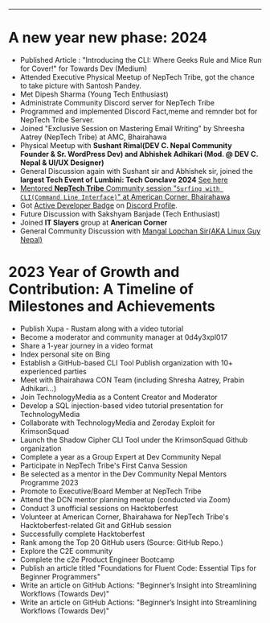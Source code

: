 ---
# A new year new phase: 2024
- Published Article : "Introducing the CLI: Where Geeks Rule and Mice Run for Cover!" for Towards Dev (Medium)
- Attended Executive Physical Meetup of NepTech Tribe, got the chance to take picture with Santosh Pandey.
- Met Dipesh Sharma (Young Tech Enthusiast)
- Administrate Community Discord server for NepTech Tribe
- Programmed and implemented Discord Fact,meme and remnder bot for NepTech Tribe Server.
- Joined "Exclusive Session on Mastering Email Writing" by Shreesha Aatrey (NepTech Tribe) at AMC, Bhairahawa
- Physical Meetup with **Sushant Rimal(DEV C. Nepal Community Founder & Sr. WordPress Dev) and Abhishek Adhikari (Mod. @ DEV C. Nepal & UI/UX Designer)**
- General Discussion again with Sushant sir and Abhishek sir, joined the **largest Tech Event of Lumbini: Tech Conclave 2024**  [See here](https://www.facebook.com/dev.gautam404/posts/pfbid0mbQbzgow67aSHmN1n2JiY5i9PC9D6sEwki8Vp62cwrToQCaJGQCdGVkDnciCUw3el)
- [Mentored **NepTech Tribe** Community session "`Surfing with CLI(Command Line Interface)`" at American Corner, Bhairahawa](https://www.facebook.com/dev.gautam404/posts/pfbid02KAs5g5C8iu2UVeZG9NgmgR87y6yzYqxs6X5SptFNGfQAMasdfus8X8FXdWjq2jZUl)
- Got [Active Developer Badge](https://support-dev.discord.com/hc/en-us/articles/10113997751447?ref=badge) on [Discord Profile](https://discord.com/@dev.gautam404).
- Future Discussion with Sakshyam Banjade (Tech Enthusiast)
- Joined **IT Slayers** group at **Anerican Corner**
- General Community Discussion with [Mangal Lopchan Sir(AKA Linux Guy Nepal)](https://www.youtube.com/@LinuxGuyNepal)

# 2023 Year of Growth and Contribution: A Timeline of Milestones and Achievements
- Publish Xupa - Rustam along with a video tutorial
- Become a moderator and community manager at 0d4y3xpl017
- Share a 1-year journey in a video format
- Index personal site on Bing
- Establish a GitHub-based CLI Tool Publish organization with 10+ experienced parties
- Meet with Bhairahawa CON Team (including Shresha Aatrey, Prabin Adhikari...)
- Join TechnologyMedia as a Content Creator and Moderator
- Develop a SQL injection-based video tutorial presentation for TechnologyMedia
- Collaborate with TechnologyMedia and Zeroday Exploit for KrimsonSquad
- Launch the Shadow Cipher CLI Tool under the KrimsonSquad Github organization 
- Complete a year as a Group Expert at Dev Community Nepal
- Participate in NepTech Tribe's First Canva Session
- Be selected as a mentor in the Dev Community Nepal Mentors Programme 2023
- Promote to Executive/Board Member at NepTech Tribe
- Attend the DCN mentor planning meetup (conducted via Zoom)
- Conduct 3 unofficial sessions on Hacktoberfest
- Volunteer at American Corner, Bhairahawa for NepTech Tribe's Hacktoberfest-related Git and GitHub session
- Successfully complete Hacktoberfest 
- Rank among the Top 20 GitHub users (Source: GitHub Repo.)
- Explore the C2E community
- Complete the c2e Product Engineer Bootcamp
- Publish an article titled "Foundations for Fluent Code: Essential Tips for Beginner Programmers"
- Write an article on GitHub Actions: "Beginner’s Insight into Streamlining Workflows (Towards Dev)"
- Write an article on GitHub Actions: "Beginner’s Insight into Streamlining Workflows (Towards Dev)"
